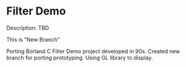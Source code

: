 # Filter Demo

Description: TBD

This is "New Branch"

Porting Borland C Filter Demo project developed in 90s.
Created new branch for porting prototyping. Using GL library to display.
